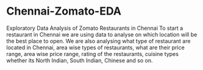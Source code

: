 # Chennai-Zomato-EDA
Exploratory Data Analysis of Zomato Restaurants in Chennai
To start a restaurant in Chennai we are using data to analyse on which location will be the best place to open. We are also analysing what type of restaurant are located in Chennai, area wise types of restaurants, what are their price range, area wise price range, rating of the restaurants, cuisine types whether its North Indian, South Indian, Chinese and so on.

